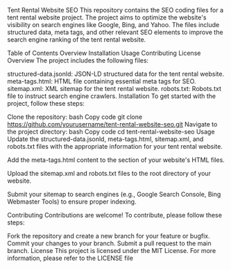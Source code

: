 Tent Rental Website SEO
This repository contains the SEO coding files for a tent rental website project. The project aims to optimize the website's visibility on search engines like Google, Bing, and Yahoo. The files include structured data, meta tags, and other relevant SEO elements to improve the search engine ranking of the tent rental website.

Table of Contents
Overview
Installation
Usage
Contributing
License
Overview
The project includes the following files:

structured-data.jsonld: JSON-LD structured data for the tent rental website.
meta-tags.html: HTML file containing essential meta tags for SEO.
sitemap.xml: XML sitemap for the tent rental website.
robots.txt: Robots.txt file to instruct search engine crawlers.
Installation
To get started with the project, follow these steps:

Clone the repository:
bash
Copy code
git clone https://github.com/yourusername/tent-rental-website-seo.git
Navigate to the project directory:
bash
Copy code
cd tent-rental-website-seo
Usage
Update the structured-data.jsonld, meta-tags.html, sitemap.xml, and robots.txt files with the appropriate information for your tent rental website.

Add the meta-tags.html content to the <head> section of your website's HTML files.

Upload the sitemap.xml and robots.txt files to the root directory of your website.

Submit your sitemap to search engines (e.g., Google Search Console, Bing Webmaster Tools) to ensure proper indexing.

Contributing
Contributions are welcome! To contribute, please follow these steps:

Fork the repository and create a new branch for your feature or bugfix.
Commit your changes to your branch.
Submit a pull request to the main branch.
License
This project is licensed under the MIT License. For more information, please refer to the LICENSE file
